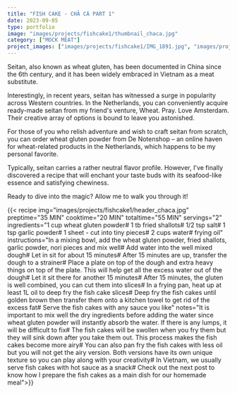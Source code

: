 ```yaml
---
title: "FISH CAKE - CHẢ CÁ PART 1"
date: 2023-09-05
type: portfolio
image: "images/projects/fishcake1/thumbnail_chaca.jpg"
category: ["MOCK MEAT"]
project_images: ["images/projects/fishcake1/IMG_1891.jpg", "images/projects/fishcake1/IMG_1881.jpg"]
---
```

Seitan, also known as wheat gluten, has been documented in China since the 6th century, and it has been widely embraced in Vietnam as a meat substitute.

Interestingly, in recent years, seitan has witnessed a surge in popularity across Western countries. In the Netherlands, you can conveniently acquire ready-made seitan from my friend's venture, Wheat. Pray. Love Amsterdam. Their creative array of options is bound to leave you astonished.

For those of you who relish adventure and wish to craft seitan from scratch, you can order wheat gluten powder from De Notenshop – an online haven for wheat-related products in the Netherlands, which happens to be my personal favorite.

Typically, seitan carries a rather neutral flavor profile. However, I've finally discovered a recipe that will enchant your taste buds with its seafood-like essence and satisfying chewiness.

Ready to dive into the magic? Allow me to walk you through it!

{{< recipe 
img="images/projects/fishcake1/header_chaca.jpg"
preptime="35 MIN" 
cooktime="20 MIN" 
totaltime="55 MIN" 
servings="2" 
ingredients="1 cup wheat gluten powder# 1 tb fried shallots# 1/2 tsp salt# 1 tsp garlic powder# 1  sheet - cut into tiny pieces# 2 cups water# frying oil" 
instructions="In a mixing bowl, add the wheat gluten powder, fried shallots, garlic powder, nori pieces and mix well# Add water into the well mixed dough# Let in sit for about 15 minutes# After 15 minutes are up, transfer the dough to a strainer# Place a plate on top of the dough and extra heavy things on top of the plate. This will help get all the excess water out of the dough# Let it sit there for another 15 minutes# After 15 minutes, the gluten is well combined, you can cut them into slices# In a frying pan, heat up at least 1L oil to deep fry the fish cake slices# Deep fry the fish cakes until golden brown then transfer them onto a kitchen towel to get rid of the excess fat# Serve the fish cakes with any sauce you like"
notes="It is important to mix well the dry ingredients before adding the water since wheat gluten powder will instantly absorb the water. If there is any lumps, it will be difficult to fix# The fish cakes will be swollen when you fry them but they will sink down after you take them out. This process makes the fish cakes become more airy# You can also pan fry the fish cakes with less oil but you will not get the airy version. Both versions have its own unique texture so you can play along with your creativity# In Vietnam, we usually serve fish cakes with hot sauce as a snack# Check out the next post to know how I prepare the fish cakes as a main dish for our homemade meal">}}



